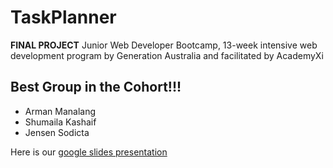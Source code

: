 # TaskPlanner
**FINAL PROJECT** Junior Web Developer Bootcamp, 13-week intensive web development program by Generation Australia and facilitated by AcademyXi

## Best Group in the Cohort!!!
- Arman Manalang
- Shumaila Kashaif
- Jensen Sodicta

Here is our [google slides presentation](https://docs.google.com/presentation/d/19P-dh15CzTFOilVGbNdDoAAHOcnvXcTMy18kU5X_wBU/edit?usp=sharing)
